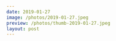 ```yaml
---
date: 2019-01-27
image: /photos/2019-01-27.jpeg
preview: /photos/thumb-2019-01-27.jpeg
layout: post
---
```



